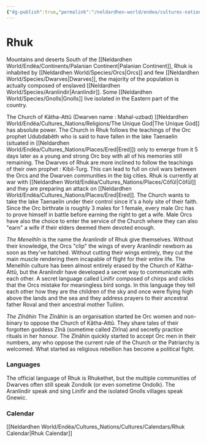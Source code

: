 ```yaml
---
{"dg-publish":true,"permalink":"/neldardhen-world/endea/cultures-nations/places/rhuk/"}
---
```


# Rhuk
Mountains and deserts South of the [[Neldardhen World/Endëa/Continents/Palanian Continent\|Palanian Continent]], Rhuk is inhabited by [[Neldardhen World/Species/Orcs\|Orcs]] and few [[Neldardhen World/Species/Dwarves\|Dwarves]], the majority of the population is actually composed of enslaved [[Neldardhen World/Species/Aranlindir\|Aranlindir]]. Some [[Neldardhen World/Species/Gnolls\|Gnolls]] live isolated in the Eastern part of the country.

The Church of Kâtha-Attû (Dwarven name : Mahal-uzbad) [[Neldardhen World/Endëa/Cultures_Nations/Religions/The Unique God\|The Unique God]] has absolute power.
The Church in Rhuk follows the teachings of the Orc prophet Udubdabêth who is said to have fallen in the lake Taenaelin (situated in [[Neldardhen World/Endëa/Cultures_Nations/Places/Ered\|Ered]]) only to emerge from it 5 days later as a young and strong Orc boy with all of his memories still remaining.
The Dwarves of Rhuk are more inclined to follow the teachings of their own prophet : Kibil-Turg. This can lead to full on civil wars between the Orcs and the Dwarven communities in the big cities.
Rhuk is currently at war with [[Neldardhen World/Endëa/Cultures_Nations/Places/Côfûl\|Côfûl]] and they are preparing an attack on [[Neldardhen World/Endëa/Cultures_Nations/Places/Ered\|Ered]]. The Church wants to take the lake Taenaelin under their control since it's a holy site of their faith.
Since the Orc birthrate is roughly 3 males for 1 female, every male Orc has to prove himself in battle before earning the right to get a wife.
Male Orcs have also the choice to enter the service of the Church where they can also "earn" a wife if their elders deemed them devoted enough.

*The Menelhîn* is the name the Aranlindir of Rhuk give themselves. Without their knowledge, the Orcs "clip" the wings of every Aranlindir newborn as soon as they've hatched.
Without cutting their wings entirely, they cut the main muscle rendering them incapable of flight for their entire life.
The Menelhîn culture has been almost entirely erased by the Church of Kâtha-Attû, but the Aranlindir have developed a secret way to communicate with each other. 
A secret language called Linifir composed of chirps and clicks that the Orcs mistake for meaningless bird songs.
In this language they tell each other how they are the children of the sky and once were flying high above the lands and the sea and they address prayers to their ancestral father Roval and their ancestral mother Tuilinn.

*The Zînâhin*
The Zînâhin is an organisation started be Orc women and non-binary to oppose the Church of Kâtha-Attû.
They share tales of their forgotten goddess Zînâ (sometime called Zîrîna) and secretly practice rituals in her honour.
The Zînâhin quickly started to accept Orc men in their numbers, any who oppose the current rule of the Church or the Patriarchy is welcomed. What started as religious rebellion has become a political fight.

### Languages
The official language of Rhuk is Rhukethet, but the multiple communities of Dwarves often still speak Zondolk (or even sometime Ondolk).
The Aranlindir speak and sing Linifir and the isolated Gnolls villages speak Gnewic.

### Calendar
[[Neldardhen World/Endëa/Cultures_Nations/Cultures/Calendars/Rhuk Calendar\|Rhuk Calendar]]